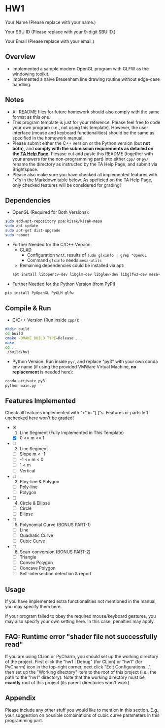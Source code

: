 # HW1

Your Name (Please replace with your name.)

Your SBU ID (Please replace with your 9-digit SBU ID.)

Your Email (Please replace with your email.)

## Overview

- Implemented a sample modern OpenGL program with GLFW as the windowing toolkit. 
- Implemented a naive Bresenham line drawing routine without edge-case handling. 

## Notes

- All README files for future homework should also comply with the same format as this one. 
- This program template is just for your reference. Please feel free to code your own program (i.e., not using this template). However, the user interface (mouse and keyboard functionalities) should be the same as specified in the homework manual. 
- Please submit either the C++ version or the Python version (but **not both**), and **comply with the submission requirements as detailed on the [TA Help Page](https://www3.cs.stonybrook.edu/~xihan1/courses/cse528/ta_help_page.html)**. Plesase cut and paste this README (together with your answers for the non-programming part) into either `cpp/` or `py/`, rename the directory as instructed by the TA Help Page, and submit via Brightspace. 
- Please also make sure you have checked all implemented features with "x"s in the Markdown table below. As speficied on the TA Help Page, only checked features will be considered for grading!

## Dependencies

- OpenGL (Required for Both Versions):
```bash
sudo add-apt-repository ppa:kisak/kisak-mesa
sudo apt update
sudo apt-get dist-upgrade
sudo reboot
```
- Further Needed for the C/C++ Version: 
  - [GLAD](https://glad.dav1d.de/)
    - Configuration w.r.t. results of `sudo glxinfo | grep "OpenGL`
    - Command `glxinfo` needs `mesa-utils`
  - Remaining dependencies could be installed via apt:
  ```bash
  apt install libopencv-dev libglm-dev libglew-dev libglfw3-dev mesa-utils libx11-dev libxi-dev libxrandr-dev
  ```
- Further Needed for the Python Version (from PyPI):
```bash
pip install PyOpenGL PyGLM glfw
```

## Compile & Run

- C/C++ Version (Run inside `cpp/`): 
```bash
mkdir build
cd build
cmake -DMAKE_BUILD_TYPE=Release ..
make 
cd ..
./build/hw1
```
- Python Version. Run inside `py/`, and replace "py3" with your own conda env name (if using the provided VMWare Virtual Machine, **no replacement** is needed here):
```bash
conda activate py3
python main.py
```

## Features Implemented

Check all features implemented with "x" in "[ ]"s. 
Features or parts left unchecked here won't be graded! 

- [x] 1. Line Segment (Fully Implemented in This Template)
  - [x] 0 <= m <= 1
- [ ] 2. Line Segment
  - [ ] Slope m < -1
  - [ ] -1 <= m < 0
  - [ ] 1 < m
  - [ ] Vertical
- [ ] 3. Ploy-line & Polygon
  - [ ] Poly-line
  - [ ] Polygon
- [ ] 4. Circle & Ellipse
  - [ ] Circle
  - [ ] Ellipse
- [ ] 5. Polynomial Curve (BONUS PART-1)
  - [ ] Line
  - [ ] Quadratic Curve
  - [ ] Cubic Curve
- [ ] 6. Scan-conversion (BONUS PART-2)
  - [ ] Triangle
  - [ ] Convex Polygon
  - [ ] Concave Polygon
  - [ ] Self-intersection detection & report

## Usage

If you have implemented extra functionalities not mentioned in the manual,
you may specify them here.

If your program failed to obey the required mouse/keyboard gestures,
you may also specify your own setting here.
In this case, penalties may apply.

## FAQ: Runtime error "shader file not successfully read"

If you are using CLion or PyCharm, you should set up the working directory of the project.
First click the "hw1 | Debug" (for CLion) or "hw1" (for PyCharm) icon in the top-right corner, 
next click "Edit Configurations...", 
then set up the "Working directory" item to the root of this project (i.e., the path to the "hw1" directory). 
Note that the working directory must be **exactly** root of this project (its parent directories won't work). 

## Appendix

Please include any other stuff you would like to mention in this section.
E.g., your suggestion on possible combinations of cubic curve parameters in this programming part. 
